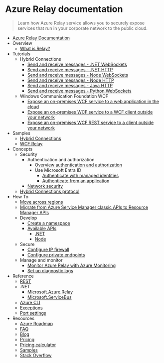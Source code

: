 # Azure Relay documentation
> Learn how Azure Relay service allows you to securely expose services that run in your corporate network to the public cloud.
  - [Azure Relay Documentation](https://learn.microsoft.com/en-us/azure/azure-relay/)
  - Overview
    - [What is Relay?](https://learn.microsoft.com/en-us/azure/azure-relay/relay-what-is-it)
  - Tutorials
    - Hybrid Connections
      - [Send and receive messages - .NET WebSockets](https://learn.microsoft.com/en-us/azure/azure-relay/relay-hybrid-connections-dotnet-get-started)
      - [Send and receive messages - .NET HTTP](https://learn.microsoft.com/en-us/azure/azure-relay/relay-hybrid-connections-http-requests-dotnet-get-started)
      - [Send and receive messages - Node WebSockets](https://learn.microsoft.com/en-us/azure/azure-relay/relay-hybrid-connections-node-get-started)
      - [Send and receive messages - Node HTTP](https://learn.microsoft.com/en-us/azure/azure-relay/relay-hybrid-connections-http-requests-node-get-started)
      - [Send and receive messages - Java HTTP](https://learn.microsoft.com/en-us/azure/azure-relay/relay-hybrid-connections-java-get-started)
      - [Send and receive messages - Python WebSockets](https://learn.microsoft.com/en-us/azure/azure-relay/relay-hybrid-connections-python-get-started)
    - Windows Communication Foundation WCF
      - [Expose an on-premises WCF service to a web application in the cloud](https://learn.microsoft.com/en-us/azure/azure-relay/service-bus-dotnet-hybrid-app-using-service-bus-relay)
      - [Expose an on-premises WCF service to a WCF client outside your network](https://learn.microsoft.com/en-us/azure/azure-relay/service-bus-relay-tutorial)
      - [Expose an on-premises WCF REST service to a client outside your network](https://learn.microsoft.com/en-us/azure/azure-relay/service-bus-relay-rest-tutorial)
  - Samples
    - [Hybrid Connections](https://github.com/Azure/azure-relay/tree/master/samples/hybrid-connections)
    - [WCF Relay](https://github.com/Azure/azure-relay/tree/master/samples/wcf-relay)
  - Concepts
    - Security
      - Authentication and authorization
        - [Overview authentication and authorization](https://learn.microsoft.com/en-us/azure/azure-relay/relay-authentication-and-authorization)
        - Use Microsoft Entra ID
          - [Authenticate with managed identities](https://learn.microsoft.com/en-us/azure/azure-relay/authenticate-managed-identity)
          - [Authenticate from an application](https://learn.microsoft.com/en-us/azure/azure-relay/authenticate-application)
      - [Network security](https://learn.microsoft.com/en-us/azure/azure-relay/network-security)
    - [Hybrid Connections protocol](https://learn.microsoft.com/en-us/azure/azure-relay/relay-hybrid-connections-protocol)
  - How To
    - [Move across regions](https://learn.microsoft.com/en-us/azure/azure-relay/move-across-regions)
    - [Migrate from Azure Service Manager classic APIs to Resource Manager APIs](https://learn.microsoft.com/en-us/azure/service-bus-messaging/deprecate-service-bus-management?toc=%2fazure%2fservice-bus-relay%2ftoc.json)
    - Develop
      - [Create a namespace](https://learn.microsoft.com/en-us/azure/azure-relay/relay-create-namespace-portal)
      - [Available APIs](https://learn.microsoft.com/en-us/azure/azure-relay/relay-api-overview)
        - [.NET](https://learn.microsoft.com/en-us/azure/azure-relay/relay-hybrid-connections-dotnet-api-overview)
        - [Node](https://learn.microsoft.com/en-us/azure/azure-relay/relay-hybrid-connections-node-ws-api-overview)
    - Secure
      - [Configure IP firewall](https://learn.microsoft.com/en-us/azure/azure-relay/ip-firewall-virtual-networks)
      - [Configure private endpoints](https://learn.microsoft.com/en-us/azure/azure-relay/private-link-service)
    - Manage and monitor
      - [Monitor Azure Relay with Azure Monitoring](https://learn.microsoft.com/en-us/azure/azure-relay/relay-metrics-azure-monitor)
      - [Set up diagnostic logs](https://learn.microsoft.com/en-us/azure/azure-relay/diagnostic-logs)
  - Reference
    - [REST](https://learn.microsoft.com/rest/api/relay/)
    - .NET
      - [Microsoft.Azure.Relay](https://learn.microsoft.com/dotnet/api/microsoft.azure.relay)
      - [Microsoft.ServiceBus](https://learn.microsoft.com/dotnet/api/Microsoft.ServiceBus)
    - [Azure CLI](https://learn.microsoft.com/cli/azure/relay)
    - [Exceptions](https://learn.microsoft.com/en-us/azure/azure-relay/relay-exceptions)
    - [Port settings](https://learn.microsoft.com/en-us/azure/azure-relay/relay-port-settings)
  - Resources
    - [Azure Roadmap](https://azure.microsoft.com/updates/?searchterms=relay)
    - [FAQ](https://learn.microsoft.com/en-us/azure/azure-relay/relay-faq.yml)
    - [Blog](https://learn.microsoft.com/archive/blogs/servicebus/)
    - [Pricing](https://azure.microsoft.com/pricing/details/service-bus/)
    - [Pricing calculator](https://azure.microsoft.com/pricing/calculator/)
    - [Samples](https://github.com/azure/azure-relay/tree/master/samples)
    - [Stack Overflow](https://stackoverflow.com/questions/tagged/azure-servicebusrelay)
